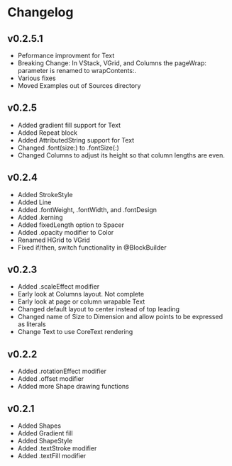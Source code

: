 #  Changelog

## v0.2.5.1
* Peformance improvment for Text
* Breaking Change: In VStack, VGrid, and Columns the pageWrap: parameter is renamed to wrapContents:.
* Various fixes
* Moved Examples out of Sources directory

## v0.2.5
* Added gradient fill support for Text
* Added Repeat block
* Added AttributedString support for Text
* Changed .font(size:) to .fontSize(:)
* Changed Columns to adjust its height so that column lengths are even.

## v0.2.4
* Added StrokeStyle
* Added Line
* Added .fontWeight, .fontWidth, and .fontDesign
* Added .kerning
* Added fixedLength option to Spacer
* Added .opacity modifier to Color
* Renamed HGrid to VGrid
* Fixed if/then, switch functionality in @BlockBuilder

## v0.2.3
* Added .scaleEffect modifier
* Early look at Columns layout. Not complete
* Early look at page or column wrapable Text
* Changed default layout to center instead of top leading
* Changed name of Size to Dimension and allow points to be expressed as literals
* Change Text to use CoreText rendering

## v0.2.2
* Added .rotationEffect modifier
* Added .offset modifier
* Added more Shape drawing functions

## v0.2.1
* Added Shapes
* Added Gradient fill
* Added ShapeStyle
* Added .textStroke modifier
* Added .textFill modifier
